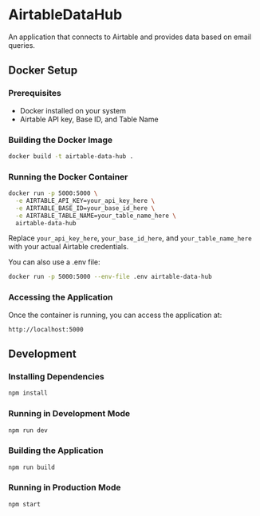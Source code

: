 # AirtableDataHub

An application that connects to Airtable and provides data based on email queries.

## Docker Setup

### Prerequisites
- Docker installed on your system
- Airtable API key, Base ID, and Table Name

### Building the Docker Image

```bash
docker build -t airtable-data-hub .
```

### Running the Docker Container

```bash
docker run -p 5000:5000 \
  -e AIRTABLE_API_KEY=your_api_key_here \
  -e AIRTABLE_BASE_ID=your_base_id_here \
  -e AIRTABLE_TABLE_NAME=your_table_name_here \
  airtable-data-hub
```

Replace `your_api_key_here`, `your_base_id_here`, and `your_table_name_here` with your actual Airtable credentials.

You can also use a .env file:

```bash
docker run -p 5000:5000 --env-file .env airtable-data-hub
```

### Accessing the Application

Once the container is running, you can access the application at:

```
http://localhost:5000
```

## Development

### Installing Dependencies

```bash
npm install
```

### Running in Development Mode

```bash
npm run dev
```

### Building the Application

```bash
npm run build
```

### Running in Production Mode

```bash
npm start
``` 